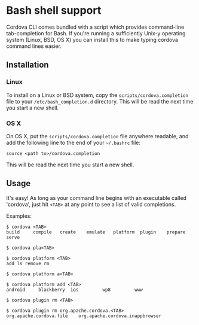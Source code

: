 <!--
#
# Licensed to the Apache Software Foundation (ASF) under one
# or more contributor license agreements.  See the NOTICE file
# distributed with this work for additional information
# regarding copyright ownership.  The ASF licenses this file
# to you under the Apache License, Version 2.0 (the
# "License"); you may not use this file except in compliance
# with the License.  You may obtain a copy of the License at
# 
# http://www.apache.org/licenses/LICENSE-2.0
# 
# Unless required by applicable law or agreed to in writing,
# software distributed under the License is distributed on an
# "AS IS" BASIS, WITHOUT WARRANTIES OR CONDITIONS OF ANY
#  KIND, either express or implied.  See the License for the
# specific language governing permissions and limitations
# under the License.
#
-->
Bash shell support
==================

Cordova CLI comes bundled with a script which provides command-line tab-completion for Bash. If you're running a sufficiently
Unix-y operating system (Linux, BSD, OS X) you can install this to make typing cordova command lines easier.

Installation
------------

### Linux

To install on a Linux or BSD system, copy the `scripts/cordova.completion` file to your `/etc/bash_completion.d` directory. This will be read the next time you start a new shell.

### OS X

On OS X, put the `scripts/cordova.completion` file anywhere readable, and add the following line to the end of your `~/.bashrc` file:

    source <path to>/cordova.completion

This will be read the next time you start a new shell.

Usage
------

It's easy! As long as your command line begins with an executable called 'cordova', just hit `<TAB>` at any point to see a list of valid completions.

Examples:

    $ cordova <TAB>
    build     compile   create    emulate   platform  plugin    prepare   serve

    $ cordova pla<TAB>

    $ cordova platform <TAB>
    add ls remove rm

    $ cordova platform a<TAB>

    $ cordova platform add <TAB>
    android     blackberry  ios         wp8         www

    $ cordova plugin rm <TAB>

    $ cordova plugin rm org.apache.cordova.<TAB>
    org.apache.cordova.file    org.apache.cordova.inappbrowser
